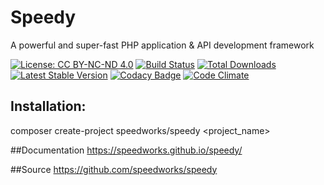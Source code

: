 # Speedy
A powerful and super-fast PHP application & API development framework

[![License: CC BY-NC-ND 4.0](https://licensebuttons.net/l/by-nc-nd/4.0/80x15.png)](http://creativecommons.org/licenses/by-nc-nd/4.0/)
[![Build Status](https://travis-ci.org/speedworks/speedy.svg?branch=master)](https://travis-ci.org/speedworks/speedy)
[![Total Downloads](https://poser.pugx.org/speedworks/speedy/downloads)](https://packagist.org/packages/speedworks/speedy)
[![Latest Stable Version](https://poser.pugx.org/speedworks/speedy/v/stable)](https://packagist.org/packages/speedworks/speedy)
[![Codacy Badge](https://api.codacy.com/project/badge/Grade/397757191037468e8b4c074910c32cfb)](https://www.codacy.com/app/speedworks/speedy?utm_source=github.com&amp;utm_medium=referral&amp;utm_content=speedworks/speedy&amp;utm_campaign=Badge_Grade)
[![Code Climate](https://codeclimate.com/github/speedworks/speedy/badges/gpa.svg)](https://codeclimate.com/github/speedworks/speedy)
## Installation:
composer create-project speedworks/speedy <project_name>

##Documentation
https://speedworks.github.io/speedy/

##Source
https://github.com/speedworks/speedy
